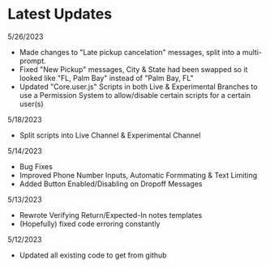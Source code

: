 # Latest Updates
5/26/2023
* Made changes to "Late pickup cancelation" messages, split into a multi-prompt.
* Fixed "New Pickup" messages, City & State had been swapped so it looked like "FL, Palm Bay" instead of "Palm Bay, FL"
* Updated "Core.user.js" Scripts in both Live & Experimental Branches to use a Permission System to allow/disable certain scripts for a certain user(s)

5/18/2023
* Split scripts into Live Channel & Experimental Channel

5/14/2023
* Bug Fixes
* Improved Phone Number Inputs, Automatic Formmating & Text Limiting
* Added Button Enabled/Disabling on Dropoff Messages

5/13/2023
* Rewrote Verifying Return/Expected-In notes templates
* (Hopefully) fixed code erroring constantly

5/12/2023
* Updated all existing code to get from github
